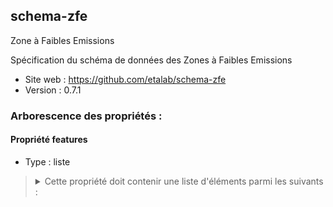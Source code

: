 <MenuSchema />

## schema-zfe

Zone à Faibles Emissions

Spécification du schéma de données des Zones à Faibles Emissions

- Site web : https://github.com/etalab/schema-zfe
- Version : 0.7.1

### Arborescence des propriétés :

#### Propriété features
- Type : liste

<blockquote>
<details>

<summary>Cette propriété doit contenir une liste d'éléments parmi les suivants :</summary>

#### GeoJSON Feature - Propriété features
- Valeur optionnelle
- Type : dictionnaire (clés-valeurs)

<blockquote>
<details>

<summary>Cet objet doit contenir les champs suivants :</summary>

#### Propriété properties
- Type : dictionnaire (clés-valeurs)

<blockquote>
<details>

<summary>Cet objet doit contenir les champs suivants :</summary>

#### Propriété id
> *Description : Identifiant unique de l'aire réglementée. Pour construire l'identifiant on utilise cette formule : 'Code SIREN de l'entité administrative englobant la zone' - ZFE - XXX. Identifiant unique cleabs du tronçon routier issu de la couche TRONCON_DE_ROUTE de la BD Topo produite par l'IGN*<br>
> *Exemple : 200046977-ZFE-001*
- Valeur obligatoire
- Type : chaîne de caractères

#### Propriété date_debut
> *Description : Date d'entrée en vigueur de la réglementation*<br>
> *Exemple : 2019-07-01*
- Valeur obligatoire
- Type : chaîne de caractères

#### Propriété date_fin
> *Description : Date de fin de la réglementation*<br>
> *Exemple : 2023-07-01*
- Valeur optionnelle
- Type : chaîne de caractères

#### Propriété vp_critair
> *Description : Véhicules particuliers : Vignette CRITAIR à partir de laquelle la circulation n'est pas autorisée. Par exemple V4 signifie que les véhicules CRITAIR 4, CRITAIR 5 et sans vignettes ne sont pas autorisés à circuler. L'ordre des vignettes est le suivant : EL, V1, V2, V3, V4, V5, NC. EL correspond aux véhicules électriques et NC aux véhicules sans vignette.*<br>
> *Exemple : V4*
- Valeur optionnelle
- Type : chaîne de caractères ou `null`
- Valeurs autorisées :
   - V5
   - V4
   - V3
   - V2
   - V1
   - EL
   - NC
   - `null`

#### Propriété vp_horaires
> *Description : Véhicules particuliers : jours et horaires de restriction au format 'opening hours' d'OpenStreetMap : https://wiki.openstreetmap.org/wiki/Key:opening_hours*<br>
> *Exemple : Mo-Fr 08:00-20:00; PH off*
- Valeur optionnelle
- Type : chaîne de caractères ou `null`

#### Propriété vul_critair
> *Description : Véhicules utilitaires légers : Vignette CRITAIR à partir de laquelle la circulation n'est pas autorisée. Par exemple V4 signifie que les véhicules CRITAIR 4, CRITAIR 5 et sans vignettes ne sont pas autorisés à circuler. L'ordre des vignettes est le suivant : EL, V1, V2, V3, V4, V5, NC. EL correspond aux véhicules électriques et NC aux véhicules sans vignette.*<br>
> *Exemple : V4*
- Valeur optionnelle
- Type : chaîne de caractères ou `null`
- Valeurs autorisées :
   - V5
   - V4
   - V3
   - V2
   - V1
   - EL
   - NC
   - `null`

#### Propriété vul_horaires
> *Description : Véhicules utilitaires légers : jours et horaires de restriction au format 'opening hours' d'OpenStreetMap : https://wiki.openstreetmap.org/wiki/Key:opening_hours*<br>
> *Exemple : Mo-Fr 08:00-20:00; PH off*
- Valeur optionnelle
- Type : chaîne de caractères ou `null`

#### Propriété pl_critair
> *Description : Poids lourds (>3,5t): Vignette CRITAIR à partir de laquelle la circulation n'est pas autorisée. Par exemple V4 signifie que les véhicules CRITAIR 4, CRITAIR 5 et sans vignettes ne sont pas autorisés à circuler. L'ordre des vignettes est le suivant : EL, V1, V2, V3, V4, V5, NC. EL correspond aux véhicules électriques et NC aux véhicules sans vignette.*<br>
> *Exemple : V4*
- Valeur optionnelle
- Type : chaîne de caractères ou `null`
- Valeurs autorisées :
   - V5
   - V4
   - V3
   - V2
   - V1
   - EL
   - NC
   - `null`

#### Propriété pl_horaires
> *Description : Poids lourds (>3,5t): jours et horaires de restriction au format 'opening hours' d'OpenStreetMap : https://wiki.openstreetmap.org/wiki/Key:opening_hours*<br>
> *Exemple : Mo-Fr 08:00-20:00; PH off*
- Valeur optionnelle
- Type : chaîne de caractères ou `null`

#### Propriété autobus_autocars_critair
> *Description : Autobus et autocars : Vignette CRITAIR à partir de laquelle la circulation n'est pas autorisée. Par exemple V4 signifie que les véhicules CRITAIR 4, CRITAIR 5 et sans vignettes ne sont pas autorisés à circuler. L'ordre des vignettes est le suivant : EL, V1, V2, V3, V4, V5, NC. EL correspond aux véhicules électriques et NC aux véhicules sans vignette.*<br>
> *Exemple : V4*
- Valeur optionnelle
- Type : chaîne de caractères ou `null`
- Valeurs autorisées :
   - V5
   - V4
   - V3
   - V2
   - V1
   - EL
   - NC
   - `null`

#### Propriété autobus_autocars_horaires
> *Description : Autobus et autocars : jours et horaires de restriction au format 'opening hours' d'OpenStreetMap : https://wiki.openstreetmap.org/wiki/Key:opening_hours*<br>
> *Exemple : Mo-Fr 08:00-20:00; PH off*
- Valeur optionnelle
- Type : chaîne de caractères ou `null`

#### Propriété deux_rm_critair
> *Description : Deux roues, tricycles et quadricycles à moteur : Vignette CRITAIR à partir de laquelle la circulation n'est pas autorisée. Par exemple V4 signifie que les véhicules CRITAIR 4, CRITAIR 5 et sans vignettes ne sont pas autorisés à circuler. L'ordre des vignettes est le suivant : EL, V1, V2, V3, V4, V5, NC. EL correspond aux véhicules électriques et NC aux véhicules sans vignette.*<br>
> *Exemple : V4*
- Valeur optionnelle
- Type : chaîne de caractères ou `null`
- Valeurs autorisées :
   - V5
   - V4
   - V3
   - V2
   - V1
   - EL
   - NC
   - `null`

#### Propriété deux_rm_horaires
> *Description : Deux roues, tricycles et quadricycles à moteur : jours et horaires de restriction au format 'opening hours' d'OpenStreetMap : https://wiki.openstreetmap.org/wiki/Key:opening_hours*<br>
> *Exemple : Mo-Fr 08:00-20:00; PH off*
- Valeur optionnelle
- Type : chaîne de caractères ou `null`

#### Propriété url_arrete
> *Description : Lien de l'arrêté administratif précisant la réglementation sur la zone ou sur le tronçon de route.*<br>
> *Exemple : https://cdn.paris.fr/paris/2021/05/28/23fb2b69cfa451a4e517f1bc6e3001b7.pdf*
- Valeur obligatoire
- Type : chaîne de caractères

#### Propriété url_site_information
> *Description : Page web décrivant le dispositif et précisant la réglementation sur la zone ou sur le tronçon de route.*<br>
> *Exemple : https://www.metropolegrandparis.fr/fr/ZFE*
- Valeur optionnelle
- Type : chaîne de caractères

</details>
</blockquote>

</details>
</blockquote>

</details>
</blockquote>

